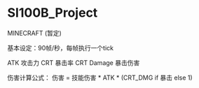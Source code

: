 # SI100B_Project

MINECRAFT (暂定)

基本设定：90帧/秒，每帧执行一个tick

ATK 攻击力
CRT 暴击率
CRT Damage 暴击伤害

伤害计算公式：
伤害 = 技能伤害 * ATK * (CRT_DMG if 暴击 else 1)